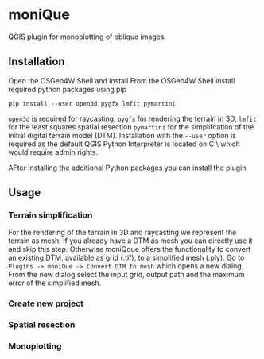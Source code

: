 # moniQue
QGIS plugin for monoplotting of oblique images.

## Installation
Open the OSGeo4W Shell and install From the OSGeo4W Shell install required python packages using pip  

    pip install --user open3d pygfx lmfit pymartini

`open3d` is required for raycasting, `pygfx` for rendering the terrain in 3D, `lmfit` for the least squares spatial resection `pymartini` for the simplifcation of the initial digital terrain model (DTM). Installation with the `--user` option is required as the default QGIS Python Interpreter is located on C:\ which would require admin rights.  

AFter installing the additional Python packages you can install the plugin 

## Usage
### Terrain simplification
For the rendering of the terrain in 3D and raycasting we represent the terrain as mesh. If you already have a DTM as mesh you can directly use it and skip this step. Otherwise moniQque offers the functionality to convert an existing DTM, available as grid (.tif), to a simplified mesh (.ply). Go to `Plugins -> moniQue -> Convert DTM to mesh` which opens a new dialog. From the new dialog select the input grid, output path and the maximum error of the simplified mesh.

### Create new project

### Spatial resection

### Monoplotting
